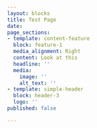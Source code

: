 ```yaml
---
layout: blocks
title: Test Page
date: 
page_sections:
- template: content-feature
  block: feature-1
  media_alignment: Right
  content: Look at this
  headline: ''
  media:
    image: ''
    alt_text: ''
- template: simple-header
  block: header-3
  logo: ''
published: false

---
```

